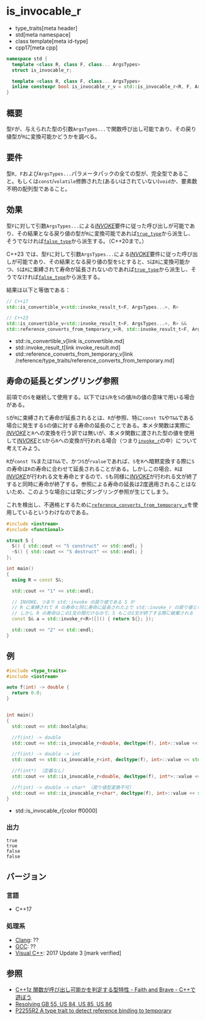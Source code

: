 # is_invocable_r
* type_traits[meta header]
* std[meta namespace]
* class template[meta id-type]
* cpp17[meta cpp]

```cpp
namespace std {
  template <class R, class F, class... ArgsTypes>
  struct is_invocable_r;

  template <class R, class F, class... ArgsTypes>
  inline constexpr bool is_invocable_r_v = std::is_invocable_r<R, F, ArgsTypes...>::value;
}
```

## 概要
型`F`が、与えられた型の引数`ArgsTypes...`で関数呼び出し可能であり、その戻り値型が`R`に変換可能かどうかを調べる。


## 要件
型`R, F`および`ArgsTypes...`パラメータパックの全ての型が、完全型であること。もしくは`const`/`volatile`修飾された(あるいはされていない)`void`か、要素数不明の配列型であること。


## 効果
型`F`に対して引数`ArgsTypes...`による[*INVOKE*](/reference/concepts/Invoke.md)要件に従った呼び出しが可能であり、その結果となる戻り値の型が`R`に変換可能であれば[`true_type`](true_type.md)から派生し、そうでなければ[`false_type`](false_type.md)から派生する。（C++20まで。）

C++23 では、型`F`に対して引数`ArgsTypes...`による[*INVOKE*](/reference/concepts/Invoke.md)要件に従った呼び出しが可能であり、その結果となる戻り値の型を`S`とすると、`S`は`R`に変換可能かつ、`S`は`R`に束縛されて寿命が延長されないのであれば[`true_type`](true_type.md)から派生し、そうでなければ[`false_type`](false_type.md)から派生する。

結果は以下と等価である：

```cpp
// C++17
std::is_convertible_v<std::invoke_result_t<F, ArgsTypes...>, R>

// C++23
std::is_convertible_v<std::invoke_result_t<F, ArgsTypes...>, R> && 
std::reference_converts_from_temporary_v<R, std::invoke_result_t<F, ArgsTypes...>> == false
```
* std::is_convertible_v[link is_convertible.md]
* std::invoke_result_t[link invoke_result.md]
* std::reference_converts_from_temporary_v[link /reference/type_traits/reference_converts_from_temporary.md]


## 寿命の延長とダングリング参照
前項での`S`を継続して使用する。以下では`S`/`R`を`S`の値/`R`の値の意味で用いる場合がある。

`S`が`R`に束縛されて寿命が延長されるとは、`R`が参照、特に`const T&`や`T&&`である場合に発生する`S`の値に対する寿命の延長のことである。本メタ関数は実際に[*INVOKE*](/reference/concepts/Invoke.md)と`R`への変換を行う訳では無いが、本メタ関数に渡された型の値を使用して[*INVOKE*](/reference/concepts/Invoke.md)と`S`から`R`への変換が行われる場合（つまり[`invoke_r`](/reference/functional/invoke_r.md)の中）について考えてみよう。

`R`が`const T&`または`T&&`で、かつ`S`が`rvalue`であれば、`S`を`R`へ暗黙変換する際に`S`の寿命は`R`の寿命に合わせて延長されることがある。しかしこの場合、`R`は[*INVOKE*](/reference/concepts/Invoke.md)が行われる文を寿命とするので、`S`も同様に[*INVOKE*](/reference/concepts/Invoke.md)が行われる文が終了すると同時に寿命が終了する。参照による寿命の延長は2度適用されることはないため、このような場合には常にダングリング参照が生じてしまう。

これを検出し、不適格とするために[`reference_converts_from_temporary_v`](/reference/type_traits/reference_converts_from_temporary.md)を使用しているというわけなのである。

```cpp example
#include <iostream>
#include <functional>

struct S {
  S() { std::cout << "S construct" << std::endl; }
  ~S() { std::cout << "S destruct" << std::endl; }
};

int main()
{
  using R = const S&;

  std::cout << "1" << std::endl;

  // INVOKE、つまり std::invoke の戻り値である S が
  // R に束縛されて R の寿命と同じ寿命に延長された上で std::invoke_r の戻り値となる
  // しかし R の寿命はこの1文の間だけなので、S もこの1文が終了する際に破棄される
  const S& a = std::invoke_r<R>([]() { return S{}; });

  std::cout << "2" << std::endl;
}
```


## 例

```cpp example
#include <type_traits>
#include <iostream>

auto f(int) -> double {
  return 0.0;
}


int main()
{
  std::cout << std::boolalpha;

  //f(int) -> double
  std::cout << std::is_invocable_r<double, decltype(f), int>::value << std::endl;

  //f(int) -> double -> int
  std::cout << std::is_invocable_r<int, decltype(f), int>::value << std::endl;

  //f(int*) （定義なし）
  std::cout << std::is_invocable_r<double, decltype(f), int*>::value << std::endl;

  //f(int) -> double -> char* （戻り値型変換不可）
  std::cout << std::is_invocable_r<char*, decltype(f), int>::value << std::endl;
}
```
* std::is_invocable_r[color ff0000]

### 出力
```
true
true
false
false
```

## バージョン
### 言語
- C++17

### 処理系
- [Clang](/implementation.md#clang): ??
- [GCC](/implementation.md#gcc): ??
- [Visual C++](/implementation.md#visual_cpp): 2017 Update 3 [mark verified]

## 参照
- [C++1z 関数が呼び出し可能かを判定する型特性 - Faith and Brave - C++で遊ぼう](https://faithandbrave.hateblo.jp/entry/2016/05/13/183857)
- [Resolving GB 55, US 84, US 85, US 86](http://www.open-std.org/jtc1/sc22/wg21/docs/papers/2017/p0604r0.html)
- [P2255R2 A type trait to detect reference binding to temporary](https://www.open-std.org/jtc1/sc22/wg21/docs/papers/2021/p2255r2.html)
